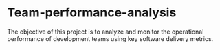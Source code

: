 # Team-performance-analysis
The objective of this project is to analyze and monitor the operational performance of development teams using key software  delivery metrics. 
